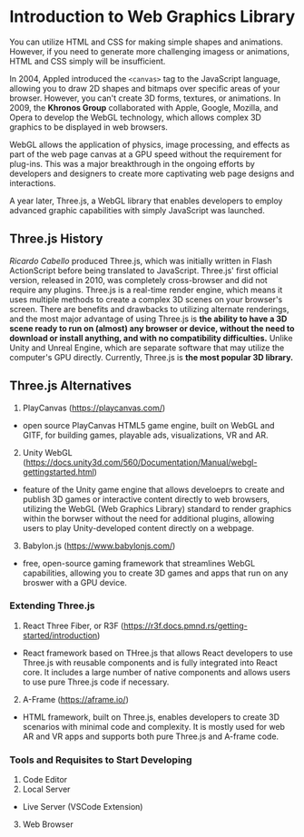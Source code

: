 # Introduction to Web Graphics Library

You can utilize HTML and CSS for making simple shapes and animations. However, if you need to generate more challenging imagess or animations, HTML and CSS simply will be insufficient. 

In 2004, Appled introduced the `<canvas>` tag to the JavaScript language, allowing you to draw 2D shapes and bitmaps over specific areas of your browser. However, you can't create 3D forms, textures, or animations. In 2009, the **Khronos Group** collaborated with Apple, Google, Mozilla, and Opera to develop the WebGL technology, which allows complex 3D graphics to be displayed in web browsers.

WebGL allows the application of physics, image processing, and effects as part of the web page canvas at a GPU speed without the requirement for plug-ins. This was a major breakthrough in the ongoing efforts by developers and designers to create more captivating web page designs and interactions. 

A year later, Three.js, a WebGL library that enables developers to employ advanced graphic capabilities with simply JavaScript was launched. 

## Three.js History

*Ricardo Cabello* produced Three.js, which was initially written in Flash ActionScript before being translated to JavaScript. Three.js' first official version, released in 2010, was completely cross-browser and did not require any plugins. Three.js is a real-time render engine, which means it uses multiple methods to create a complex 3D scenes on your browser's screen. There are benefits and drawbacks to utilizing alternate renderings, and the most major advantage of using Three.js is **the ability to have a 3D scene ready to run on (almost) any browser or device, without the need to download or install anything, and with no compatibility difficulties.** Unlike Unity and Unreal Engine, which are separate software that may utilize the computer's GPU directly. Currently, Three.js is **the most popular 3D library.**

## Three.js Alternatives

1. PlayCanvas (https://playcanvas.com/)

- open source PlayCanvas HTML5 game engine, built on WebGL and GITF, for building games, playable ads, visualizations, VR and AR. 

2. Unity WebGL (https://docs.unity3d.com/560/Documentation/Manual/webgl-gettingstarted.html)

- feature of the Unity game engine that allows develoeprs to create and publish 3D games or interactive content directly to web browsers, utilizing the WebGL (Web Graphics Library) standard to render graphics within the borwser without the need for additional plugins, allowing users to play Unity-developed content directly on a webpage.

3. Babylon.js (https://www.babylonjs.com/)

- free, open-source gaming framework that streamlines WebGL capabilities, allowing you to create 3D games and apps that run on any broswer with a GPU device. 

### Extending Three.js

1. React Three Fiber, or R3F (https://r3f.docs.pmnd.rs/getting-started/introduction)

- React framework based on THree.js that allows React developers to use Three.js with reusable components and is fully integrated into React core. It includes a large number of native components and allows users to use pure Three.js code if necessary. 

2. A-Frame (https://aframe.io/)

- HTML framework, built on Three.js, enables developers to create 3D scenarios with minimal code and complexity. It is mostly used for web AR and VR apps and supports both pure Three.js and A-frame code.

### Tools and Requisites to Start Developing

1. Code Editor
2. Local Server

- Live Server (VSCode Extension)

3. Web Browser
